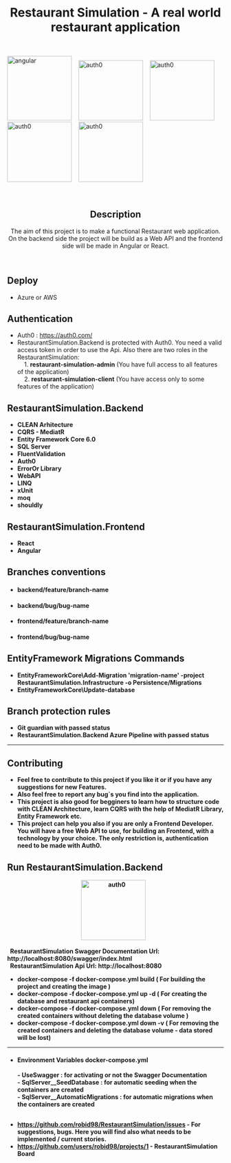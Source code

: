 <h1 align="center">Restaurant Simulation - A real world restaurant application</h1>

<br>

<img src="https://user-images.githubusercontent.com/89996135/192704213-81735e23-98ed-4373-a7d7-89dce6c9b575.png" alt="angular" width="150" height="150"/> &nbsp;&nbsp;
<img src="https://uploads-ssl.webflow.com/61566192da988c377f1ac06c/616dfac0a533fe024d89e327_60dbd7237742ba750d49cf35_icon-auth0-marketplace.svg" alt="auth0"  width="150" height="140"/> &nbsp;&nbsp;
<img src="https://neosmart.net/blog/wp-content/uploads/2019/06/dot-NET-Core.png" alt="auth0" width="150" height="140"/> &nbsp;&nbsp;
<img src="https://seeklogo.com/images/M/microsoft-sql-server-logo-96AF49E2B3-seeklogo.com.png" alt="auth0" width="150" height="140"/> &nbsp;&nbsp;
<img src="https://upload.wikimedia.org/wikipedia/commons/thumb/a/a7/React-icon.svg/2300px-React-icon.svg.png" alt="auth0" width="150" height="140"/> &nbsp;&nbsp;

<br>

<div align="center">

## Description
The aim of this project is to make a functional Restaurant web application.
On the backend side the project will be build as a Web API and the frontend side will be made in Angular or React.

</div>

<br>

## Deploy
- Azure or AWS

## Authentication
- Auth0 : https://auth0.com/ <br>
- RestaurantSimulation.Backend is protected with Auth0. You need a valid access token in order to use the Api. Also there are two roles in the RestaurantSimulation:<br>
&nbsp;&nbsp;&nbsp;  1.  <b>restaurant-simulation-admin</b>  (You have full access to all features of the application) <br>
&nbsp;&nbsp;&nbsp;  2.  <b>restaurant-simulation-client</b> (You have access only to some features of the application)

## RestaurantSimulation.Backend

- <b>CLEAN Arhitecture</br>
- <b>CQRS - MediatR</br>
- <b>Entity Framework Core 6.0</br>
- <b>SQL Server</br>
- <b>FluentValidation</br>
- <b>Auth0</br>
- <b>ErrorOr Library</br>
- <b>WebAPI</br>
- <b>LINQ</br>
- <b>xUnit</br>
- <b>moq</br>
- <b>shouldly</br>

## RestaurantSimulation.Frontend

- <b>React</br>
- <b>Angular</br>

## Branches conventions

- <h4>backend/feature/branch-name</h4>
- <h4>backend/bug/bug-name</h4>
- <h4>frontend/feature/branch-name</h4>
- <h4>frontend/bug/bug-name</h4>

## EntityFramework Migrations Commands

- EntityFrameworkCore\Add-Migration 'migration-name' -project RestaurantSimulation.Infrastructure -o Persistence/Migrations
- EntityFrameworkCore\Update-database

## Branch protection rules

- Git guardian with passed status
- RestaurantSimulation.Backend Azure Pipeline with passed status

<hr>

## Contributing

- Feel free to contribute to this project if you like it or if you have any suggestions for new Features.
- Also feel free to report any bug`s you find into the application.
- This project is also good for begginers to learn how to structure code with CLEAN Architecture, learn CQRS with the help of MediatR Library, Entity Framework etc.
- This project can help you also if you are only a Frontend Developer. You will have a free Web API to use, for building an Frontend, with a technology by your choice. The only restriction is, authentication need to be made with <b>Auth0</b>.

## Run RestaurantSimulation.Backend
<p align="center">
  <img src="https://user-images.githubusercontent.com/89996135/193544075-9f17332b-bf94-466a-836d-ecf308cd4103.png" alt="auth0" width="150" height="140"/> &nbsp;&nbsp;
</p>

&nbsp; RestaurantSimulation Swagger Documentation Url: http://localhost:8080/swagger/index.html <br>
&nbsp; RestaurantSimulation Api Url: http://localhost:8080 <br>

- <b>docker-compose -f docker-compose.yml build</b> ( For building the project and creating the image ) <br>
- <b>docker-compose -f docker-compose.yml up -d</b> ( For creating the database and restaurant api containers) <br>
- <b>docker-compose -f docker-compose.yml down</b> ( For removing the created containers without deleting the database volume ) <br>
- <b>docker-compose -f docker-compose.yml down -v</b> ( For removing the created containers and deleting the database volume - data stored will be lost)

<hr>

- <h4> Environment Variables docker-compose.yml </h4>
   - UseSwagger : for activating or not the Swagger Documentation <br>
   - SqlServer__SeedDatabase : for automatic seeding when the containers are created <br> 
   - SqlServer__AutomaticMigrations : for automatic migrations when the containers are created 

## 

- https://github.com/robid98/RestaurantSimulation/issues - For suggestions, bugs. Here you will find also what needs to be implemented / current stories.
- https://github.com/users/robid98/projects/1 - RestaurantSimulation Board
